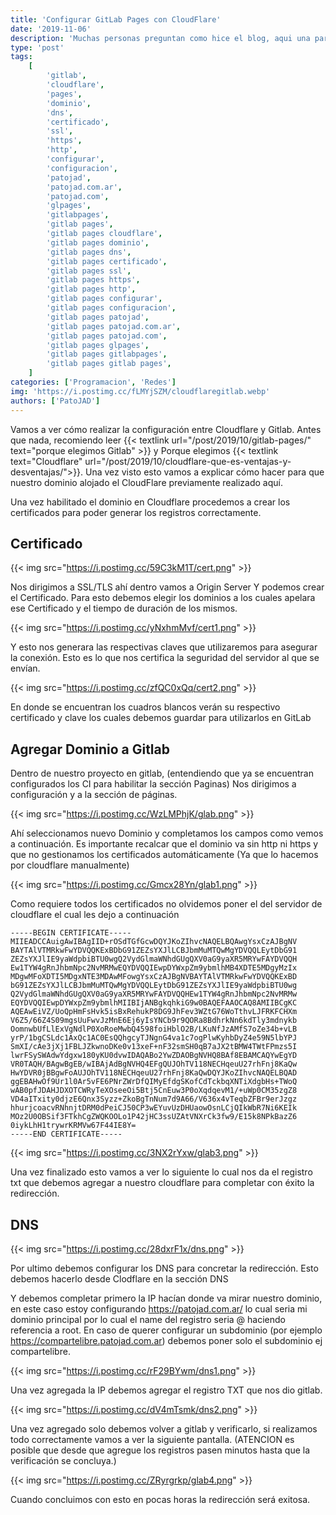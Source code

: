 ```yaml
---
title: 'Configurar GitLab Pages con CloudFlare'
date: '2019-11-06'
description: 'Muchas personas preguntan como hice el blog, aqui una parte mas de como configurar CloudFlare para el dominio del GitLab Pages.'
type: 'post'
tags:
    [
        'gitlab',
        'cloudflare',
        'pages',
        'dominio',
        'dns',
        'certificado',
        'ssl',
        'https',
        'http',
        'configurar',
        'configuracion',
        'patojad',
        'patojad.com.ar',
        'patojad.com',
        'glpages',
        'gitlabpages',
        'gitlab pages',
        'gitlab pages cloudflare',
        'gitlab pages dominio',
        'gitlab pages dns',
        'gitlab pages certificado',
        'gitlab pages ssl',
        'gitlab pages https',
        'gitlab pages http',
        'gitlab pages configurar',
        'gitlab pages configuracion',
        'gitlab pages patojad',
        'gitlab pages patojad.com.ar',
        'gitlab pages patojad.com',
        'gitlab pages glpages',
        'gitlab pages gitlabpages',
        'gitlab pages gitlab pages',
    ]
categories: ['Programacion', 'Redes']
img: 'https://i.postimg.cc/fLMYjSZM/cloudflaregitlab.webp'
authors: ['PatoJAD']
---
```


Vamos a ver cómo realizar la configuración entre Cloudflare y Gitlab. Antes que nada, recomiendo leer {{< textlink url="/post/2019/10/gitlab-pages/" text="porque elegimos Gitlab" >}} y Porque elegimos {{< textlink text="Cloudflare" url="/post/2019/10/cloudflare-que-es-ventajas-y-desventajas/">}}. Una vez visto esto vamos a explicar cómo hacer para que nuestro dominio alojado el CloudFlare previamente realizado aquí.

Una vez habilitado el dominio en Cloudflare procedemos a crear los certificados para poder generar los registros correctamente.

## Certificado

{{< img src="https://i.postimg.cc/59C3kM1T/cert.png" >}}

Nos dirigimos a SSL/TLS ahí dentro vamos a Origin Server Y podemos crear el Certificado. Para esto debemos elegir los dominios a los cuales apelara ese Certificado y el tiempo de duración de los mismos.

{{< img src="https://i.postimg.cc/yNxhmMvf/cert1.png" >}}

Y esto nos generara las respectivas claves que utilizaremos para asegurar la conexión. Esto es lo que nos certifica la seguridad del servidor al que se envían.

{{< img src="https://i.postimg.cc/zfQC0xQq/cert2.png" >}}

En donde se encuentran los cuadros blancos verán su respectivo certificado y clave los cuales debemos guardar para utilizarlos en GitLab

## Agregar Dominio a Gitlab

Dentro de nuestro proyecto en gitlab, (entendiendo que ya se encuentran configurados los CI para habilitar la sección Paginas) Nos dirigimos a configuración y a la sección de páginas.

{{< img src="https://i.postimg.cc/WzLMPhjK/glab.png" >}}

Ahí seleccionamos nuevo Dominio y completamos los campos como vemos a continuación. Es importante recalcar que el dominio va sin http ni https y que no gestionamos los certificados automáticamente (Ya que lo hacemos por cloudflare manualmente)

{{< img src="https://i.postimg.cc/Gmcx28Yn/glab1.png" >}}

Como requiere todos los certificados no olvidemos poner el del servidor de cloudflare el cual les dejo a continuación

    -----BEGIN CERTIFICATE-----
    MIIEADCCAuigAwIBAgIID+rOSdTGfGcwDQYJKoZIhvcNAQELBQAwgYsxCzAJBgNV
    BAYTAlVTMRkwFwYDVQQKExBDbG91ZEZsYXJlLCBJbmMuMTQwMgYDVQQLEytDbG91
    ZEZsYXJlIE9yaWdpbiBTU0wgQ2VydGlmaWNhdGUgQXV0aG9yaXR5MRYwFAYDVQQH
    Ew1TYW4gRnJhbmNpc2NvMRMwEQYDVQQIEwpDYWxpZm9ybmlhMB4XDTE5MDgyMzIx
    MDgwMFoXDTI5MDgxNTE3MDAwMFowgYsxCzAJBgNVBAYTAlVTMRkwFwYDVQQKExBD
    bG91ZEZsYXJlLCBJbmMuMTQwMgYDVQQLEytDbG91ZEZsYXJlIE9yaWdpbiBTU0wg
    Q2VydGlmaWNhdGUgQXV0aG9yaXR5MRYwFAYDVQQHEw1TYW4gRnJhbmNpc2NvMRMw
    EQYDVQQIEwpDYWxpZm9ybmlhMIIBIjANBgkqhkiG9w0BAQEFAAOCAQ8AMIIBCgKC
    AQEAwEiVZ/UoQpHmFsHvk5isBxRehukP8DG9JhFev3WZtG76WoTthvLJFRKFCHXm
    V6Z5/66Z4S09mgsUuFwvJzMnE6Ej6yIsYNCb9r9QORa8BdhrkNn6kdTly3mdnykb
    OomnwbUfLlExVgNdlP0XoRoeMwbQ4598foiHblO2B/LKuNfJzAMfS7oZe34b+vLB
    yrP/1bgCSLdc1AxQc1AC0EsQQhgcyTJNgnG4va1c7ogPlwKyhbDyZ4e59N5lbYPJ
    SmXI/cAe3jXj1FBLJZkwnoDKe0v13xeF+nF32smSH0qB7aJX2tBMW4TWtFPmzs5I
    lwrFSySWAdwYdgxw180yKU0dvwIDAQABo2YwZDAOBgNVHQ8BAf8EBAMCAQYwEgYD
    VR0TAQH/BAgwBgEB/wIBAjAdBgNVHQ4EFgQUJOhTV118NECHqeuU27rhFnj8KaQw
    HwYDVR0jBBgwFoAUJOhTV118NECHqeuU27rhFnj8KaQwDQYJKoZIhvcNAQELBQAD
    ggEBAHwOf9Ur1l0Ar5vFE6PNrZWrDfQIMyEfdgSKofCdTckbqXNTiXdgbHs+TWoQ
    wAB0pfJDAHJDXOTCWRyTeXOseeOi5Btj5CnEuw3P0oXqdqevM1/+uWp0CM35zgZ8
    VD4aITxity0djzE6Qnx3Syzz+ZkoBgTnNum7d9A66/V636x4vTeqbZFBr9erJzgz
    hhurjcoacvRNhnjtDRM0dPeiCJ50CP3wEYuvUzDHUaowOsnLCjQIkWbR7Ni6KEIk
    MOz2U0OBSif3FTkhCgZWQKOOLo1P42jHC3ssUZAtVNXrCk3fw9/E15k8NPkBazZ6
    0iykLhH1trywrKRMVw67F44IE8Y=
    -----END CERTIFICATE-----

{{< img src="https://i.postimg.cc/3NX2rYxw/glab3.png" >}}

Una vez finalizado esto vamos a ver lo siguiente lo cual nos da el registro txt que debemos agregar a nuestro cloudflare para completar con éxito la redirección.

## DNS

{{< img src="https://i.postimg.cc/28dxrF1x/dns.png" >}}

Por ultimo debemos configurar los DNS para concretar la redirección. Esto debemos hacerlo desde Clodflare en la sección DNS

Y debemos completar primero la IP hacían donde va mirar nuestro dominio, en este caso estoy configurando https://patojad.com.ar/ lo cual seria mi dominio principal por lo cual el name del registro seria @ haciendo referencia a root. En caso de querer configurar un subdominio (por ejemplo https://compartelibre.patojad.com.ar) debemos poner solo el subdominio ej compartelibre.

{{< img src="https://i.postimg.cc/rF29BYwm/dns1.png" >}}

Una vez agregada la IP debemos agregar el registro TXT que nos dio gitlab.

{{< img src="https://i.postimg.cc/dV4mTsmk/dns2.png" >}}

Una vez agregado solo debemos volver a gitlab y verificarlo, si realizamos todo correctamente vamos a ver la siguiente pantalla. (ATENCION es posible que desde que agregue los registros pasen minutos hasta que la verificación se concluya.)

{{< img src="https://i.postimg.cc/ZRyrgrkp/glab4.png" >}}

Cuando concluimos con esto en pocas horas la redirección será exitosa.
